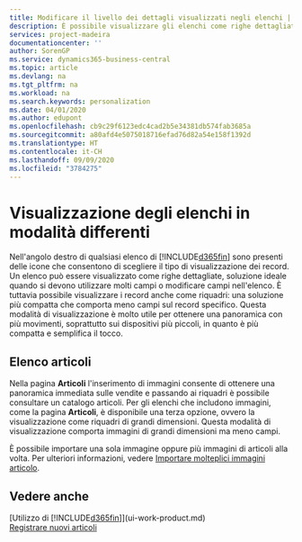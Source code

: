 ```yaml
---
title: Modificare il livello dei dettagli visualizzati negli elenchi | Documenti Microsoft
description: È possibile visualizzare gli elenchi come righe dettagliate che forniscono la maggior parte delle informazioni oppure come riquadri facili da analizzare visivamente e che possono includere miniature.
services: project-madeira
documentationcenter: ''
author: SorenGP
ms.service: dynamics365-business-central
ms.topic: article
ms.devlang: na
ms.tgt_pltfrm: na
ms.workload: na
ms.search.keywords: personalization
ms.date: 04/01/2020
ms.author: edupont
ms.openlocfilehash: cb9c29f6123edc4cad2b5e34381db574fab3685a
ms.sourcegitcommit: a80afd4e5075018716efad76d82a54e158f1392d
ms.translationtype: HT
ms.contentlocale: it-CH
ms.lasthandoff: 09/09/2020
ms.locfileid: "3784275"
---
```

# <a name="displaying-lists-in-different-ways"></a>Visualizzazione degli elenchi in modalità differenti
Nell'angolo destro di qualsiasi elenco di [!INCLUDE[d365fin](includes/d365fin_md.md)] sono presenti delle icone che consentono di scegliere il tipo di visualizzazione dei record. Un elenco può essere visualizzato come righe dettagliate, soluzione ideale quando si devono utilizzare molti campi o modificare campi nell'elenco. È tuttavia possibile visualizzare i record anche come riquadri: una soluzione più compatta che comporta meno campi sul record specifico. Questa modalità di visualizzazione è molto utile per ottenere una panoramica con più movimenti, soprattutto sui dispositivi più piccoli, in quanto è più compatta e semplifica il tocco.

## <a name="item-list"></a>Elenco articoli
Nella pagina **Articoli** l'inserimento di immagini consente di ottenere una panoramica immediata sulle vendite e passando ai riquadri è possibile consultare un catalogo articoli. Per gli elenchi che includono immagini, come la pagina **Articoli**, è disponibile una terza opzione, ovvero la visualizzazione come riquadri di grandi dimensioni. Questa modalità di visualizzazione comporta immagini di grandi dimensioni ma meno campi.

È possibile importare una sola immagine oppure più immagini di articoli alla volta. Per ulteriori informazioni, vedere [Importare molteplici immagini articolo](inventory-how-import-item-pictures.md).  

## <a name="see-also"></a>Vedere anche
[Utilizzo di [!INCLUDE[d365fin](includes/d365fin_md.md)]](ui-work-product.md)  
[Registrare nuovi articoli](inventory-how-register-new-items.md)  
